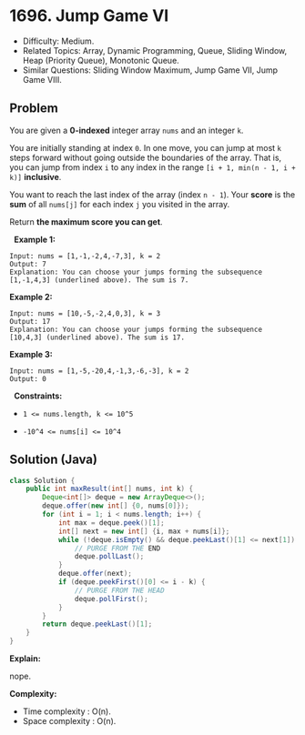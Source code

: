 # 1696. Jump Game VI

- Difficulty: Medium.
- Related Topics: Array, Dynamic Programming, Queue, Sliding Window, Heap (Priority Queue), Monotonic Queue.
- Similar Questions: Sliding Window Maximum, Jump Game VII, Jump Game VIII.

## Problem

You are given a **0-indexed** integer array ```nums``` and an integer ```k```.

You are initially standing at index ```0```. In one move, you can jump at most ```k``` steps forward without going outside the boundaries of the array. That is, you can jump from index ```i``` to any index in the range ```[i + 1, min(n - 1, i + k)]``` **inclusive**.

You want to reach the last index of the array (index ```n - 1```). Your **score** is the **sum** of all ```nums[j]``` for each index ```j``` you visited in the array.

Return **the **maximum score** you can get**.

 
**Example 1:**

```
Input: nums = [1,-1,-2,4,-7,3], k = 2
Output: 7
Explanation: You can choose your jumps forming the subsequence [1,-1,4,3] (underlined above). The sum is 7.
```

**Example 2:**

```
Input: nums = [10,-5,-2,4,0,3], k = 3
Output: 17
Explanation: You can choose your jumps forming the subsequence [10,4,3] (underlined above). The sum is 17.
```

**Example 3:**

```
Input: nums = [1,-5,-20,4,-1,3,-6,-3], k = 2
Output: 0
```

 
**Constraints:**


	
- ```1 <= nums.length, k <= 10^5```
	
- ```-10^4 <= nums[i] <= 10^4```



## Solution (Java)

```java
class Solution {
    public int maxResult(int[] nums, int k) {
        Deque<int[]> deque = new ArrayDeque<>();
        deque.offer(new int[] {0, nums[0]});
        for (int i = 1; i < nums.length; i++) {
            int max = deque.peek()[1];
            int[] next = new int[] {i, max + nums[i]};
            while (!deque.isEmpty() && deque.peekLast()[1] <= next[1]) {
                // PURGE FROM THE END
                deque.pollLast();
            }
            deque.offer(next);
            if (deque.peekFirst()[0] <= i - k) {
                // PURGE FROM THE HEAD
                deque.pollFirst();
            }
        }
        return deque.peekLast()[1];
    }
}
```

**Explain:**

nope.

**Complexity:**

* Time complexity : O(n).
* Space complexity : O(n).
